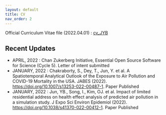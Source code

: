 ```yaml
---
layout: default
title: CV
nav_order: 2
---
```


Official Curriculum Vitae file (2022.04.01) : [cv_JYB](https://github.com/junpeea/junpeea.github.io/blob/main/220401_CV_JYB.pdf) 

## Recent Updates

* APRIL,   2022 : Chan Zukerberg Initiative, Essential Open Source Software for Science (Cycle 5). Letter of intent submitted
* JANUARY, 2022 : Chakraborty, S., Dey, T., Jun, Y. et al. A Spatiotemporal Analytical Outlook of the Exposure to Air Pollution and COVID-19 Mortality in the USA. JABES (2022). https://doi.org/10.1007/s13253-022-00487-1. Paper Published
* JANUARY, 2022 : Jun, YB., Song, I., Kim, OJ. et al. Impact of limited residential address on health effect analysis of predicted air pollution in a simulation study. J Expo Sci Environ Epidemiol (2022). https://doi.org/10.1038/s41370-022-00412-1. Paper Published
 
